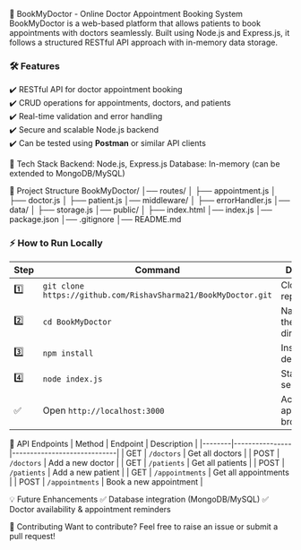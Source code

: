 📌 BookMyDoctor - Online Doctor Appointment Booking System
BookMyDoctor is a web-based platform that allows patients to book appointments with doctors seamlessly. 
Built using Node.js and Express.js, it follows a structured RESTful API approach with in-memory data storage.

### 🛠️ Features
✔️ RESTful API for doctor appointment booking  
✔️ CRUD operations for appointments, doctors, and patients  
✔️ Real-time validation and error handling  
✔️ Secure and scalable Node.js backend  
✔️ Can be tested using **Postman** or similar API clients  

🚀 Tech Stack
Backend: Node.js, Express.js
Database: In-memory (can be extended to MongoDB/MySQL)


📂 Project Structure
BookMyDoctor/
│── routes/
│   ├── appointment.js
│   ├── doctor.js
│   ├── patient.js
│── middleware/
│   ├── errorHandler.js
│── data/
│   ├── storage.js
│── public/
│   ├── index.html
│── index.js
│── package.json
│── .gitignore
│── README.md


### ⚡ How to Run Locally

| Step  | Command                                             | Description                         |
|-------|-----------------------------------------------------|-------------------------------------|
| 1️⃣    | `git clone https://github.com/RishavSharma21/BookMyDoctor.git` | Clone the repository              |
| 2️⃣    | `cd BookMyDoctor`                                   | Navigate into the project directory |
| 3️⃣    | `npm install`                                      | Install dependencies               |
| 4️⃣    | `node index.js`                                    | Start the server                   |
| ✅    | Open `http://localhost:3000`                        | Access the app in a browser        |



📢 API Endpoints
| Method | Endpoint         | Description                 |
|--------|----------------|-----------------------------|
| GET    | `/doctors`      | Get all doctors            |
| POST   | `/doctors`      | Add a new doctor           |
| GET    | `/patients`     | Get all patients           |
| POST   | `/patients`     | Add a new patient          |
| GET    | `/appointments` | Get all appointments       |
| POST   | `/appointments` | Book a new appointment     |

💡 Future Enhancements
✅ Database integration (MongoDB/MySQL)
✅ Doctor availability & appointment reminders

🤝 Contributing
Want to contribute? Feel free to raise an issue or submit a pull request!
